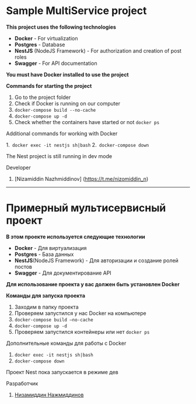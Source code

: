 # Sample MultiService project

**This project uses the following technologies**

* **Docker** - For virtualization
* **Postgres** - Database
* **NestJS** (NodeJS Framework) - For authorization and creation of post roles
* **Swagger** - For API documentation

**You must have Docker installed to use the project**

**Commands for starting the project**

1. Go to the project folder
2. Check if Docker is running on our computer
3. `docker-compose build --no-cache`
4. `docker-compose up -d`
5. Check whether the containers have started or not `docker ps`

Additional commands for working with Docker

1.` docker exec -it nestjs sh|bash`
2.` docker-compose down`

The Nest project is still running in dev mode

Developer
1. [Nizamiddin Nazhmiddinov] (https://t.me/nizomiddin_n)

---

# Примерный мультисервисный проект

**В этом проекте используется следующие технологии**

* **Docker** - Для виртуализация
* **Postgres** - База данных
* **NestJS**(NodeJS Framework) - Для авторизации и создание ролей постов
* **Swagger** - Для документирование API

**Для использование проекта у вас должен быть установлен Docker**

**Команды для запуска проекта**

1. Заходим в папку проекта
2. Проверяем запустился у нас Docker на компьютере
3. `docker-compose build —no-cache`
4. `docker-compose up -d`
5. Проверяем запустился контейнеры или нет `docker ps`

Дополнительные команды для работы с Docker

1. `docker exec -it nestjs sh|bash`
2. `docker-compose down`

Проект Nest пока запускается в режиме дев

Разработчик
1. [Низамиддин Нажмиддинов](https://t.me/nizomiddin_n)
